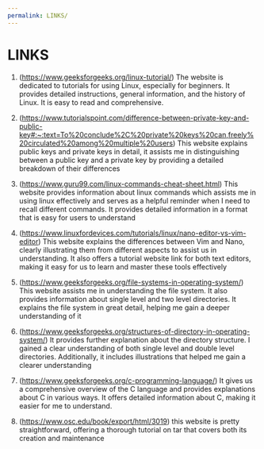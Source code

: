 ```yaml
---
permalink: LINKS/
---
```


# LINKS


1. (https://www.geeksforgeeks.org/linux-tutorial/)
The website is dedicated to tutorials for using Linux, especially for beginners.
It provides detailed instructions, general information, and the history of Linux. It is easy to read and comprehensive.

2. (https://www.tutorialspoint.com/difference-between-private-key-and-public-key#:~:text=To%20conclude%2C%20private%20keys%20can,freely%20circulated%20among%20multiple%20users)
This website explains public keys and private keys in detail, it  assists me in distinguishing between a public key and a private key by providing a detailed breakdown of their differences

3. (https://www.guru99.com/linux-commands-cheat-sheet.html)
This website provides information about linux commands which assists me in using linux effectively and serves as a helpful reminder when I need to recall different commands. It provides detailed information in a format that is easy for users to understand

4. (https://www.linuxfordevices.com/tutorials/linux/nano-editor-vs-vim-editor)
This website explains the differences between Vim and Nano, clearly illustrating them from different aspects to assist us in understanding. It also offers a tutorial website link for both text editors, making it easy for us to learn and master these tools effectively

5. (https://www.geeksforgeeks.org/file-systems-in-operating-system/)
This website assists me in understanding the file system. It also provides information about single level and two level directories. It explains the file system in great detail, helping me gain a deeper understanding of it

6. (https://www.geeksforgeeks.org/structures-of-directory-in-operating-system/)
It provides further explanation about the directory structure. I gained a clear understanding of both single level and double level directories. Additionally, it includes illustrations that helped me gain a clearer understanding

7. (https://www.geeksforgeeks.org/c-programming-language/)
It gives us a comprehensive overview of the C language and provides explanations about C in various ways. It offers detailed information about C, making it easier for me to understand.

8. (https://www.osc.edu/book/export/html/3019)
this website is pretty straightforward, offering a thorough tutorial on tar that covers both its creation and maintenance
